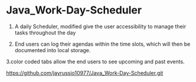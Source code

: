 # Java_Work-Day-Scheduler

1. A daily Scheduler, modified give the user accessibility to manage their tasks throughout the day

2. End users can log their agendas within the time slots, which will then be documented into local storage.

3.color coded tabs allow the end users to see upcoming and past events.

https://github.com/jayrussio10977/Java_Work-Day-Scheduler.git